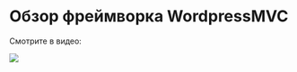 # Обзор фреймворка WordpressMVC

Смотрите в видео:

[![](http://img.youtube.com/vi/7lLF9aMhrWA/0.jpg)](http://www.youtube.com/watch?v=7lLF9aMhrWA "")

